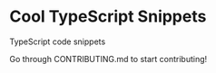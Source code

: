 # Cool TypeScript Snippets

TypeScript code snippets

Go through CONTRIBUTING.md to start contributing!